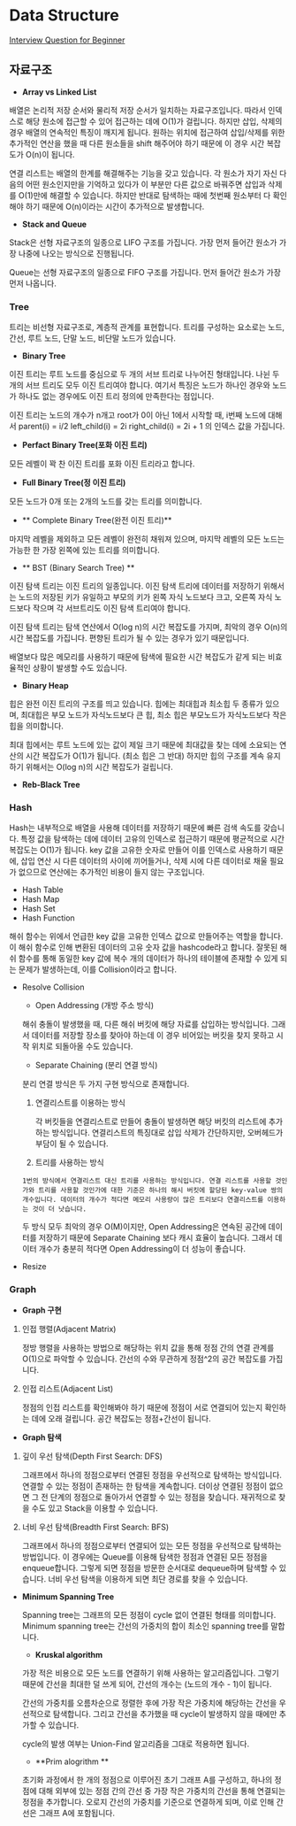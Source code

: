# Data Structure

[Interview Question for Beginner](https://github.com/JaeYeopHan/Interview_Question_for_Beginner#part-1-%EC%A0%84%EC%82%B0-%EA%B8%B0%EC%B4%88) 



## 자료구조

- **Array vs Linked List** 

배열은 논리적 저장 순서와 물리적 저장 순서가 일치하는 자료구조입니다. 따라서 인덱스로 해당 원소에 접근할 수 있어 접근하는 데에 O(1)가 걸립니다. 하지만 삽입, 삭제의 경우 배열의 연속적인 특징이 깨지게 됩니다. 원하는 위치에 접근하여 삽입/삭제를 위한 추가적인 연산을 했을 때 다른 원소들을 shift 해주어야 하기 때문에 이 경우 시간 복잡도가 O(n)이 됩니다. 

연결 리스트는 배열의 한계를 해결해주는 기능을 갖고 있습니다. 각 원소가 자기 자신 다음의 어떤 원소인지만을 기억하고 있다가 이 부분만 다른 값으로 바꿔주면 삽입과 삭제를 O(1)만에 해결할 수 있습니다. 하지만 반대로 탐색하는 때에 첫번째 원소부터 다 확인해야 하기 때문에 O(n)이라는 시간이 추가적으로 발생합니다. 

- **Stack and Queue** 

Stack은 선형 자료구조의 일종으로 LIFO 구조를 가집니다. 가장 먼저 들어간 원소가 가장 나중에 나오는 방식으로 진행됩니다. 

Queue는 선형 자료구조의 일종으로 FIFO 구조를 가집니다. 먼저 들어간 원소가 가장 먼저 나옵니다. 

### Tree

트리는 비선형 자료구조로, 계층적 관계를 표현합니다. 트리를 구성하는 요소로는 노드, 간선, 루트 노드, 단말 노드, 비단말 노드가 있습니다. 

- **Binary Tree** 

이진 트리는 루트 노드를 중심으로 두 개의 서브 트리로 나누어진 형태입니다. 나뉜 두 개의 서브 트리도 모두 이진 트리여야 합니다. 여기서 특징은 노드가 하나인 경우와 노드가 하나도 없는 경우에도 이진 트리 정의에 만족한다는 점입니다. 

이진 트리는 노드의 개수가 n개고 root가 0이 아닌 1에서 시작할 때, i번째 노드에 대해서 
parent(i) = i/2
left_child(i) = 2i
right_child(i) = 2i + 1
의 인덱스 값을 가집니다. 

- **Perfact Binary Tree(포화 이진 트리)** 

모든 레벨이 꽉 찬 이진 트리를 포화 이진 트리라고 합니다. 

- **Full Binary Tree(정 이진 트리)** 

모든 노드가 0개 또는 2개의 노드를 갖는 트리를 의미합니다.

- ** Complete Binary Tree(완전 이진 트리)** 

마지막 레벨을 제외하고 모든 레벨이 완전히 채워져 있으며, 마지막 레벨의 모든 노드는 가능한 한 가장 왼쪽에 있는 트리를 의미합니다. 

- ** BST (Binary Search Tree) **

이진 탐색 트리는 이진 트리의 일종입니다. 이진 탐색 트리에 데이터를 저장하기 위해서는 노드의 저장된 키가 유일하고 부모의 키가 왼쪽 자식 노드보다 크고, 오른쪽 자식 노드보다 작으며 각 서브트리도 이진 탐색 트리여야 합니다. 

이진 탐색 트리는 탐색 연산에서 O(log n)의 시간 복잡도를 가지며, 최악의 경우 O(n)의 시간 복잡도를 가집니다. 편향된 트리가 될 수 있는 경우가 있기 때문입니다. 

배열보다 많은 메모리를 사용하기 때문에 탐색에 필요한 시간 복잡도가 같게 되는 비효율적인 상황이 발생할 수도 있습니다. 

- **Binary Heap** 

힙은 완전 이진 트리의 구조를 띄고 있습니다. 힙에는 최대힙과 최소힙 두 종류가 있으며, 최대힙은 부모 노드가 자식노드보다 큰 힙, 최소 힙은 부모노드가 자식노드보다 작은 힙을 의미합니다. 

최대 힙에서는 루트 노드에 있는 값이 제일 크기 때문에 최대값을 찾는 데에 소요되는 연산의 시간 복잡도가 O(1)가 됩니다. (최소 힙은 그 반대) 하지만 힙의 구조를 계속 유지하기 위해서는 O(log n)의 시간 복잡도가 걸립니다. 

- **Reb-Black Tree** 



### Hash

Hash는 내부적으로 배열을 사용해 데이터를 저장하기 때문에 빠른 검색 속도를 갖습니다. 특정 값을 탐색하는 데에 데이터 고유의 인덱스로 접근하기 때문에 평균적으로 시간 복잡도는 O(1)가 됩니다. key 값을 고유한 숫자로 만들어 이를 인덱스로 사용하기 때문에, 삽입 연산 시 다른 데이터의 사이에 끼어들거나, 삭제 시에 다른 데이터로 채울 필요가 없으므로 연산에는 추가적인 비용이 들지 않는 구조입니다. 

- Hash Table
- Hash Map
- Hash Set
- Hash Function

해쉬 함수는 위에서 언급한 key 값을 고유한 인덱스 값으로 만들어주는 역할을 합니다. 이 해쉬 함수로 인해 변환된 데이터의 고유 숫자 값을 hashcode라고 합니다. 잘못된 해쉬 함수를 통해 동일한 key 값에 복수 개의 데이터가 하나의 테이블에 존재할 수 있게 되는 문제가 발생하는데, 이를 Collision이라고 합니다. 

- Resolve Collision

  - Open Addressing (개방 주소 방식)

  해쉬 충돌이 발생했을 때, 다른 해쉬 버킷에 해당 자료를 삽입하는 방식입니다. 그래서 데이터를 저장할 장소를 찾아야 하는데 이 경우 비어있는 버킷을 찾지 못하고 시작 위치로 되돌아올 수도 있습니다. 

  - Separate Chaining (분리 연결 방식) 

  분리 연결 방식은 두 가지 구현 방식으로 존재합니다.

   1. 연결리스트를 이용하는 방식

      각 버킷들을 연결리스트로 만들어 충돌이 발생하면 해당 버킷의 리스트에 추가하는 방식입니다. 연결리스트의 특징대로 삽입 삭제가 간단하지만, 오버헤드가 부담이 될 수 있습니다. 

  	2. 트리를 사용하는 방식

      1번의 방식에서 연결리스트 대신 트리를 사용하는 방식입니다. 연결 리스트를 사용할 것인가와 트리를 사용할 것인가에 대한 기준은 하나의 해시 버킷에 할당된 key-value 쌍의 개수입니다. 데이터의 개수가 적다면 메모리 사용량이 많은 트리보다 연결리스트를 이용하는 것이 더 낫습니다. 

  두 방식 모두 최악의 경우 O(M)이지만, Open Addressing은 연속된 공간에 데이터를 저장하기 때문에 Separate Chaining 보다 캐시 효율이 높습니다. 그래서 데이터 개수가 충분히 적다면 Open Addressing이 더 성능이 좋습니다. 

- Resize 

### Graph 

- **Graph 구현**

1. 인접 행렬(Adjacent Matrix)

   정방 행렬을 사용하는 방법으로 해당하는 위치 값을 통해 정점 간의 연결 관계를 O(1)으로 파악할 수 있습니다. 간선의 수와 무관하게 정점^2의 공간 복잡도를 가집니다. 

2. 인접 리스트(Adjacent List) 

   정점의 인접 리스트를 확인해봐야 하기 때문에 정점이 서로 연결되어 있는지 확인하는 데에 오래 걸립니다. 공간 복잡도는 정점+간선이 됩니다. 

- **Graph 탐색**

1. 깊이 우선 탐색(Depth First Search: DFS)

   그래프에서 하나의 정점으로부터 연결된 정점을 우선적으로 탐색하는 방식입니다. 연결할 수 있는 정점이 존재하는 한 탐색을 계속합니다. 더이상 연결된 정점이 없으면 그 전 단계의 정점으로 돌아가서 연결할 수 있는 정점을 찾습니다. 재귀적으로 찾을 수도 있고 Stack을 이용할 수 있습니다. 

2. 너비 우선 탐색(Breadth First Search: BFS) 

   그래프에서 하나의 정점으로부터 연결되어 있는 모든 정점을 우선적으로 탐색하는 방법입니다. 이 경우에는 Queue를 이용해 탐색한 정점과 연결된 모든 정점을 enqueue합니다. 그렇게 되면 정점을 방문한 순서대로 dequeue하며 탐색할 수 있습니다. 너비 우선 탐색을 이용하게 되면 최단 경로를 찾을 수 있습니다. 

- **Minimum Spanning Tree**

  Spanning tree는 그래프의 모든 정점이 cycle 없이 연결된 형태를 의미합니다. Minimum spanning tree는 간선의 가중치의 합이 최소인 spanning tree를 말합니다. 

  - **Kruskal algorithm**

  가장 적은 비용으로 모든 노드를 연결하기 위해 사용하는 알고리즘입니다. 그렇기 때문에 간선을 최대한 덜 쓰게 되어, 간선의 개수는 (노드의 개수 - 1)이 됩니다. 

  간선의 가중치를 오름차순으로 정렬한 후에 가장 작은 가중치에 해당하는 간선을 우선적으로 탐색합니다. 그리고 간선을 추가했을 때 cycle이 발생하지 않을 때에만 추가할 수 있습니다. 

  cycle의 발생 여부는 Union-Find 알고리즘을 그대로 적용하면 됩니다. 

  - **Prim alogrithm **

  초기화 과정에서 한 개의 정점으로 이루어진 초기 그래프 A를 구성하고, 하나의 정점에 대해 외부에 있는 정점 간의 간선 중 가장 작은 가중치의 간선을 통해 연결되는 정점을 추가합니다. 오로지 간선의 가중치를 기준으로 연결하게 되며, 이로 인해 간선은 그래프 A에 포함됩니다.

